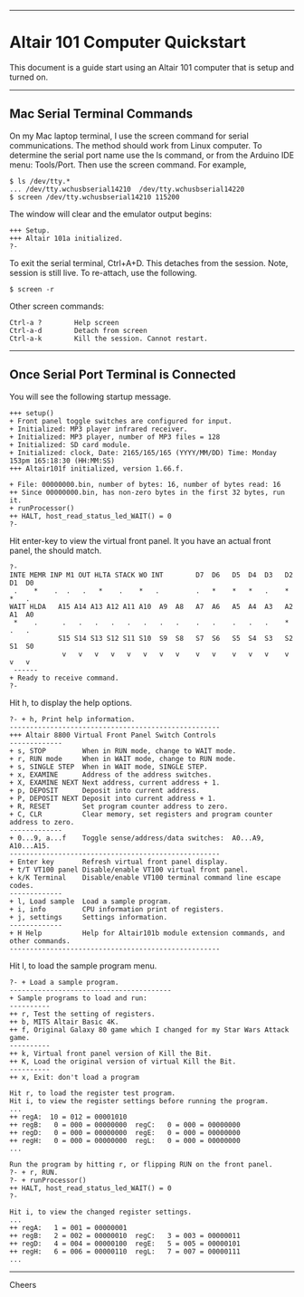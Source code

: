 --------------------------------------------------------------------------------
# Altair 101 Computer Quickstart

This document is a guide start using an Altair 101 computer that is setup and turned on.

------------------------------------------------------------------------------
## Mac Serial Terminal Commands

On my Mac laptop terminal, I use the screen command for serial communications. 
The method should work from Linux computer. 
To determine the serial port name use the ls command, or from the Arduino IDE menu: Tools/Port. 
Then use the screen command. For example,
````
$ ls /dev/tty.*
... /dev/tty.wchusbserial14210  /dev/tty.wchusbserial14220
$ screen /dev/tty.wchusbserial14210 115200
````
The window will clear and the emulator output begins:
````
+++ Setup.
+++ Altair 101a initialized.
?-
````
To exit the serial terminal, Ctrl+A+D. 
This detaches from the session. Note, session is still live. To re-attach, use the following.
````
$ screen -r
````

Other screen commands:
````
Ctrl-a ?        Help screen
Ctrl-a-d        Detach from screen
Ctrl-a-k        Kill the session. Cannot restart.
````

------------------------------------------------------------------------------
## Once Serial Port Terminal is Connected

You will see the following startup message.
````
+++ setup()
+ Front panel toggle switches are configured for input.
+ Initialized: MP3 player infrared receiver.
+ Initialized: MP3 player, number of MP3 files = 128
+ Initialized: SD card module.
+ Initialized: clock, Date: 2165/165/165 (YYYY/MM/DD) Time: Monday 153pm 165:18:30 (HH:MM:SS)
+++ Altair101f initialized, version 1.66.f.

+ File: 00000000.bin, number of bytes: 16, number of bytes read: 16
++ Since 00000000.bin, has non-zero bytes in the first 32 bytes, run it.
+ runProcessor()
++ HALT, host_read_status_led_WAIT() = 0
?- 
````

Hit enter-key to view the virtual front panel.
It you have an actual front panel, the should match.
````
?- 
INTE MEMR INP M1 OUT HLTA STACK WO INT        D7  D6   D5  D4  D3   D2  D1  D0
 .    *    .  .   .   *    .    *   .         .   *    *   *   .    *   *   .
WAIT HLDA   A15 A14 A13 A12 A11 A10  A9  A8   A7  A6   A5  A4  A3   A2  A1  A0
 *    .      .   .   .   .   .   .   .   .    .   .    .   .   .    *   .   .
            S15 S14 S13 S12 S11 S10  S9  S8   S7  S6   S5  S4  S3   S2  S1  S0
             v   v   v   v   v   v   v   v    v   v    v   v   v    v   v   v
 ------ 
+ Ready to receive command.
?- 
````

Hit h, to display the help options.
````
?- + h, Print help information.
----------------------------------------------------
+++ Altair 8800 Virtual Front Panel Switch Controls
-------------
+ s, STOP         When in RUN mode, change to WAIT mode.
+ r, RUN mode     When in WAIT mode, change to RUN mode.
+ s, SINGLE STEP  When in WAIT mode, SINGLE STEP.
+ x, EXAMINE      Address of the address switches.
+ X, EXAMINE NEXT Next address, current address + 1.
+ p, DEPOSIT      Deposit into current address.
+ P, DEPOSIT NEXT Deposit into current address + 1.
+ R, RESET        Set program counter address to zero.
+ C, CLR          Clear memory, set registers and program counter address to zero.
-------------
+ 0...9, a...f    Toggle sense/address/data switches:  A0...A9, A10...A15.
----------------------------------------------------
+ Enter key       Refresh virtual front panel display.
+ t/T VT100 panel Disable/enable VT100 virtual front panel.
+ k/K Terminal    Disable/enable VT100 terminal command line escape codes.
-------------
+ l, Load sample  Load a sample program.
+ i, info         CPU information print of registers.
+ j, settings     Settings information.
-------------
+ H Help          Help for Altair101b module extension commands, and other commands.
----------------------------------------------------
````

Hit l, to load the sample program menu.
````
?- + Load a sample program.
----------------------------------------
+ Sample programs to load and run:
----------
++ r, Test the setting of registers.
++ b, MITS Altair Basic 4K.
++ f, Original Galaxy 80 game which I changed for my Star Wars Attack game.
----------
++ k, Virtual front panel version of Kill the Bit.
++ K, Load the original version of virtual Kill the Bit.
----------
++ x, Exit: don't load a program

Hit r, to load the register test program.
Hit i, to view the register settings before running the program.
...
++ regA:  10 = 012 = 00001010
++ regB:   0 = 000 = 00000000  regC:   0 = 000 = 00000000
++ regD:   0 = 000 = 00000000  regE:   0 = 000 = 00000000
++ regH:   0 = 000 = 00000000  regL:   0 = 000 = 00000000
...

Run the program by hitting r, or flipping RUN on the front panel.
?- + r, RUN.
?- + runProcessor()
++ HALT, host_read_status_led_WAIT() = 0
?-

Hit i, to view the changed register settings.
...
++ regA:   1 = 001 = 00000001
++ regB:   2 = 002 = 00000010  regC:   3 = 003 = 00000011
++ regD:   4 = 004 = 00000100  regE:   5 = 005 = 00000101
++ regH:   6 = 006 = 00000110  regL:   7 = 007 = 00000111
...
````

--------------------------------------------------------------------------------
Cheers